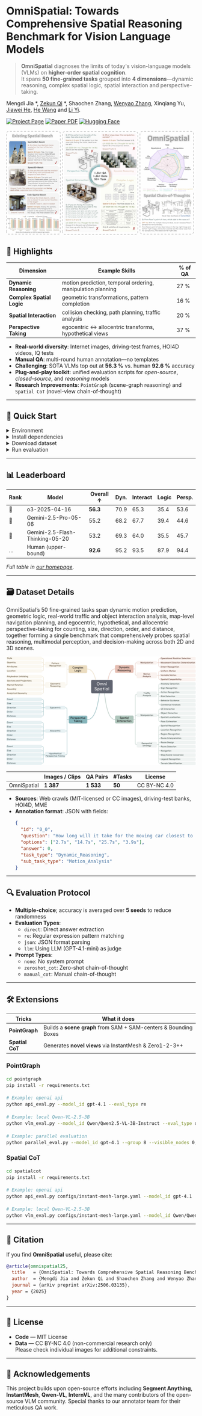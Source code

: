 # OmniSpatial: Towards Comprehensive Spatial Reasoning Benchmark for Vision Language Models

> **OmniSpatial** diagnoses the limits of today's vision-language models (VLMs) on **higher-order spatial cognition**.  
> It spans **50 fine-grained tasks** grouped into **4 dimensions**—dynamic reasoning, complex spatial logic, spatial interaction and perspective-taking.

Mengdi Jia *, [Zekun Qi](https://qizekun.github.io/) *, Shaochen Zhang, [Wenyao Zhang](https://zhangwenyao1.github.io/), Xinqiang Yu, [Jiawei He](https://jiaweihe.com/), [He Wang](https://hughw19.github.io/) and [Li Yi](https://ericyi.github.io/).

[![Project Page](https://img.shields.io/badge/Project-Page-Green.svg)](https://qizekun.github.io/omnispatial/)
[![Paper PDF](https://img.shields.io/badge/Paper-PDF-orange.svg)](https://arxiv.org/abs/2506.03135)
[![Hugging Face](https://img.shields.io/badge/🤗-Hugging_Face-yellow.svg)](https://huggingface.co/datasets/qizekun/OmniSpatial)

![teaser](./assets/teaser.jpg)

## 🌟 Highlights

| Dimension | Example Skills | % of QA |
|-----------|----------------|---------|
| **Dynamic Reasoning** | motion prediction, temporal ordering, manipulation planning | 27 % |
| **Complex Spatial Logic** | geometric transformations, pattern completion | 16 % |
| **Spatial Interaction** | collision checking, path planning, traffic analysis | 20 % |
| **Perspective Taking** | egocentric ↔ allocentric transforms, hypothetical views | 37 % |

* **Real-world diversity**: Internet images, driving-test frames, HOI4D videos, IQ tests  
* **Manual QA**: multi-round human annotation––no templates  
* **Challenging**: SOTA VLMs top out at **56.3 %** vs. human **92.6 %** accuracy  
* **Plug-and-play toolkit**: unified evaluation scripts for *open-source*, *closed-source*, and *reasoning* models  
* **Research Improvements**: `PointGraph` (scene-graph reasoning) and `Spatial CoT` (novel-view chain-of-thought)

---

## 🚀 Quick Start <a name="quick-start"></a>

<details>
<summary>Environment</summary>

```bash
# create conda env
conda create -n omnispatial python=3.12 -y
conda activate omnispatial

# clone repo
git clone https://github.com/qizekun/OmniSpatial.git
cd OmniSpatial
```
</details>

<details>
<summary>Install dependencies</summary>

**Open-source VLMs**

```bash
pip install torch==2.5.1 torchvision==0.20.1 transformers==4.49.0 qwen-vl-utils[decord]==0.0.8 triton accelerate timm
pip install flash-attn --no-build-isolation
```

**Closed-source (API) VLMs**

```bash
pip install openai==1.81.0
export OPENAI_API_KEY="sk-..."
# optional: export OPENAI_API_BASE="https://api.openai.com/v1"
```
</details>

<details>
<summary>Download dataset</summary>

```bash
# export HF_ENDPOINT="https://hf-mirror.com"
mkdir -p dataset
huggingface-cli download --resume-download qizekun/OmniSpatial --local-dir dataset --repo-type dataset
```
In this leaderboard, we use `OmniSpatial-test.zip`, and the `OmniSpatial-train.zip` is a larger version for training exploration.
The dataset is downloaded to `dataset/`, unzip `OmniSpatial-test.zip` and let the structure as follows:
```
dataset/
├── Complex_Logic/
├── Dynamic_Reasoning/
├── Perspective_Taking/
├── Spatial_Interaction/
└── data.json
```
</details>

<details>
<summary>Run evaluation</summary>

```bash
# Example: GPT-4.1 via OpenAI API
python api_eval.py --model_id gpt-4.1 --prompt_type manual_cot --eval_type re

# Example: local Qwen-VL-2.5-3B
cd vlm_eval
python qwenvl_eval.py --model_id Qwen/Qwen2.5-VL-3B-Instruct --prompt_type manual_cot --eval_type re

# Example: parallel evaluation
cd vlm_eval
python parallel_eval.py --model qwenvl --model_id Qwen/Qwen2.5-VL-3B-Instruct --group 8 --visible_nodes 0,1,2,3,4,5,6,7
```

Results are written to `result/{model_id}.json`.
</details>

---
## 📊 Leaderboard <a name="leaderboard"></a>

| Rank | Model                           | Overall ↑ | Dyn. | Interact | Logic | Persp. |
|------|---------------------------------|-----------|------|----------|-------|--------|
| 🥇   | o3-2025-04-16                   | **56.3**  | 70.9 | 65.3     | 35.4  | 53.6   |
| 🥈   | Gemini-2.5-Pro-05-06            | 55.2      | 68.2 | 67.7     | 39.4  | 44.6   |
| 🥉   | Gemini-2.5-Flash-Thinking-05-20 | 53.2      | 69.3 | 64.0     | 35.5  | 45.7   |
| …    | Human (upper-bound)             | **92.6**  | 95.2 | 93.5     | 87.9  | 94.4   |

*Full table in [our homepage](https://qizekun.github.io/omnispatial/).*

---

## 🗃️ Dataset Details <a name="dataset"></a>

OmniSpatial’s 50 fine-grained tasks span dynamic motion prediction, geometric logic, real-world traffic and object interaction analysis, map-level navigation planning, and egocentric, hypothetical, and allocentric perspective-taking for counting, size, direction, order, and distance, together forming a single benchmark that comprehensively probes spatial reasoning, multimodal perception, and decision-making across both 2D and 3D scenes.

![tasks](./assets/tasks.jpg)

| | Images / Clips | QA Pairs | #Tasks | License |
|---|---|---|---|---|
| OmniSpatial | **1 387** | **1 533** | **50** | CC BY-NC 4.0 |

* **Sources**: Web crawls (MIT-licensed or CC images), driving-test banks, HOI4D, MME
* **Annotation format**: JSON with fields:
  ```json
  {
    "id": "0_0",
    "question": "How long will it take for the moving car closest to the camera that captured this image to reach it if it's going at 10 m/s?",
    "options": ["2.7s", "14.7s", "25.7s", "3.9s"],
    "answer": 0,
    "task_type": "Dynamic_Reasoning",
    "sub_task_type": "Motion_Analysis"
  }
  ```
---

## 🔍 Evaluation Protocol <a name="evaluation"></a>

* **Multiple-choice**; accuracy is averaged over **5 seeds** to reduce randomness  
* **Evaluation Types**:
  - `direct`: Direct answer extraction
  - `re`: Regular expression pattern matching
  - `json`: JSON format parsing
  - `llm`: Using LLM (GPT-4.1-mini) as judge
* **Prompt Types**:
  - `none`: No system prompt
  - `zeroshot_cot`: Zero-shot chain-of-thought
  - `manual_cot`: Manual chain-of-thought

---

## 🛠️ Extensions

| Tricks | What it does |
|--------|--------------|
| **PointGraph** | Builds a **scene graph** from SAM + SAM-centers & Bounding Boxes |
| **Spatial CoT** | Generates **novel views** via InstantMesh & Zero1-2-3++ |

### PointGraph
```bash
cd pointgraph
pip install -r requirements.txt

# Example: openai api
python api_eval.py --model_id gpt-4.1 --eval_type re

# Example: local Qwen-VL-2.5-3B
python vlm_eval.py --model_id Qwen/Qwen2.5-VL-3B-Instruct --eval_type direct

# Example: parallel evaluation
python parallel_eval.py --model_id gpt-4.1 --group 8 --visible_nodes 0,1,2,3,4,5,6,7
```

### Spatial CoT
```bash
cd spatialcot
pip install -r requirements.txt

# Example: openai api
python api_eval.py configs/instant-mesh-large.yaml --model_id gpt-4.1

# Example: local Qwen-VL-2.5-3B
python vlm_eval.py configs/instant-mesh-large.yaml --model_id Qwen/Qwen2.5-VL-3B-Instruct
```

---

## 📜 Citation

If you find **OmniSpatial** useful, please cite:

```bibtex
@article{omnispatial25,
  title   = {OmniSpatial: Towards Comprehensive Spatial Reasoning Benchmark for Vision Language Models},
  author  = {Mengdi Jia and Zekun Qi and Shaochen Zhang and Wenyao Zhang and Xinqiang Yu and Jiawei He and He Wang and Li Yi},
  journal = {arXiv preprint arXiv:2506.03135},
  year = {2025}
}
```

---

## 📄 License

* **Code** — MIT License
* **Data** — CC BY-NC 4.0 (non-commercial research only)  
Please check individual images for additional constraints.

---

## 🙏 Acknowledgements

This project builds upon open-source efforts including **Segment Anything**, **InstantMesh**, **Qwen-VL**, **InternVL**, and the many contributors of the open-source VLM community. Special thanks to our annotator team for their meticulous QA work.
